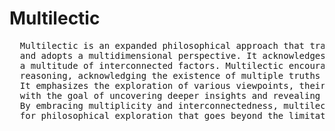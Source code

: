# Multilectic
<pre>
  Multilectic is an expanded philosophical approach that transcends the binary structure of discourse 
  and adopts a multidimensional perspective. It acknowledges that reality is multifaceted and encompasses 
  a multitude of interconnected factors. Multilectic encourages thinkers to engage in parallel lines of 
  reasoning, acknowledging the existence of multiple truths and embracing the diversity of perspectives. 
  It emphasizes the exploration of various viewpoints, their interactions, and their underlying assumptions, 
  with the goal of uncovering deeper insights and revealing the complexity inherent in philosophical inquiry. 
  By embracing multiplicity and interconnectedness, multilectic provides a flexible and dynamic framework 
  for philosophical exploration that goes beyond the limitations of traditional discourse.
</pre>
